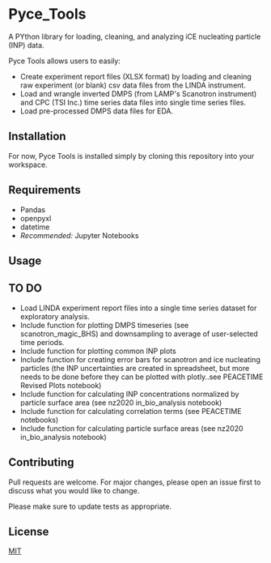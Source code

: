 # Pyce_Tools

A PYthon library for loading, cleaning, and analyzing iCE nucleating particle (INP) data.

Pyce Tools allows users to easily:

* Create experiment report files (XLSX format) by loading and cleaning raw experiment (or blank) csv data files from the LINDA instrument.
* Load and wrangle inverted DMPS (from LAMP's Scanotron instrument) and CPC (TSI Inc.) time series data files into single time series files.
* Load pre-processed DMPS data files for EDA.



## Installation

For now, Pyce Tools is installed simply by cloning this repository into your workspace.

## Requirements

* Pandas
* openpyxl
* datetime
* *Recommended:* Jupyter Notebooks

## Usage

## TO DO

* Load LINDA experiment report files into a single time series dataset for exploratory analysis.
* Include function for plotting DMPS timeseries (see scanotron_magic_BHS) and downsampling to average of user-selected time periods.
* Include function for plotting common INP plots
* Include function for creating error bars for scanotron and ice nucleating particles (the INP uncertainties are created in spreadsheet, but more needs to be done before they can be plotted with plotly..see PEACETIME Revised Plots notebook)
* Include function for calculating INP concentrations normalized by particle surface area (see nz2020 in_bio_analysis notebook)
* Include function for calculating correlation terms (see PEACETIME notebooks)
* Include function for calculating particle surface areas (see nz2020 in_bio_analysis notebook)

## Contributing
Pull requests are welcome. For major changes, please open an issue first to discuss what you would like to change.

Please make sure to update tests as appropriate.

## License
[MIT](https://choosealicense.com/licenses/mit/)